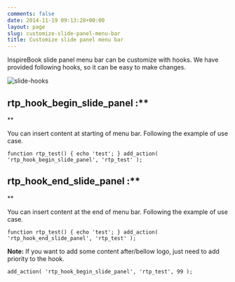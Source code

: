 ```yaml
---
comments: false
date: 2014-11-19 09:13:28+00:00
layout: page
slug: customize-slide-panel-menu-bar
title: Customize slide panel menu bar
---
```


InspireBook slide panel menu bar can be customize with hooks. We have provided following hooks, so it can be easy to make changes.

![slide-hooks](http://docs.rtcamp.com/wp-content/uploads/2014/11/slide-hooks.png)


## rtp_hook_begin_slide_panel :**
**


You can insert content at starting of menu bar. Following the example of use case.

`function rtp_test() {
echo 'test';
}
add_action( 'rtp_hook_begin_slide_panel', 'rtp_test' );`


## rtp_hook_end_slide_panel :**
**


You can insert content at the end of menu bar. Following the example of use case.

`function rtp_test() {
echo 'test';
}
add_action( 'rtp_hook_end_slide_panel', 'rtp_test' );`

**Note:** If you want to add some content after/bellow logo, just need to add priority to the hook.

`add_action( 'rtp_hook_begin_slide_panel', 'rtp_test', 99 );`
